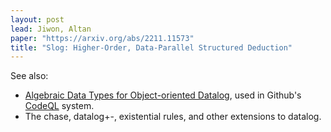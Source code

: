 ```yaml
---
layout: post
lead: Jiwon, Altan
paper: "https://arxiv.org/abs/2211.11573"
title: "Slog: Higher-Order, Data-Parallel Structured Deduction"
---
```


See also:
- [Algebraic Data Types for Object-oriented Datalog](https://codeql.github.com/publications/algebraic-data-types.pdf), used in Github's [CodeQL](https://codeql.github.com/) system.
- The chase, datalog+-, existential rules, and other extensions to datalog.
